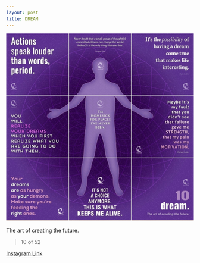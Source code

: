 ```yaml
---
layout: post
title: DREAM
---
```


![10 DREAM](/images/dc10.jpg)

The art of creating the future.

> 10 of 52

[Instagram Link](https://www.instagram.com/p/lFgbpFxMg6/)
